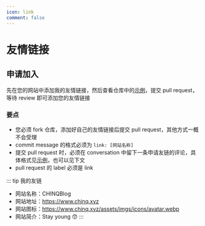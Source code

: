 ```yaml
---
icon: link
comment: false
---
```

# 友情链接

<friendlink />

## 申请加入

先在您的网站中添加我的友情链接，然后查看仓库中的[示例](https://github.com/CQBerry/self/pull/6)，提交 pull request，等待 review 即可添加您的友情链接

### 要点

- 您必须 fork 仓库，添加好自己的友情链接后提交 pull request，其他方式一概不会受理
- commit message 的格式必须为 `link: [网站名称]`
- 提交 pull request 时，必须在 conversation 中留下一条申请友链的评论，具体格式见[示例](https://github.com/CQBerry/self/pull/6)，也可以见下文
- pull request 的 label 必须是 link

::: tip 我的友链

- 网站名称：CHINQBlog
- 网站地址：<https://www.chinq.xyz>
- 网站图标：<https://www.chinq.xyz/assets/imgs/icons/avatar.webp>
- 网站简介：Stay young 😙
:::
